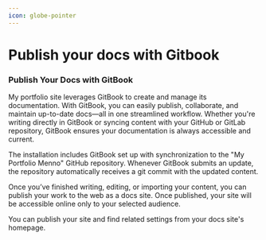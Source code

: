 ```yaml
---
icon: globe-pointer
---
```


# Publish your docs with Gitbook

### **Publish Your Docs with GitBook**

My portfolio site leverages GitBook to create and manage its documentation. With GitBook, you can easily publish, collaborate, and maintain up-to-date docs—all in one streamlined workflow. Whether you're writing directly in GitBook or syncing content with your GitHub or GitLab repository, GitBook ensures your documentation is always accessible and current.

The installation includes GitBook set up with synchronization to the "My Portfolio Menno" GitHub repository. Whenever GitBook submits an update, the repository automatically receives a git commit with the updated content.

Once you’ve finished writing, editing, or importing your content, you can publish your work to the web as a docs site. Once published, your site will be accessible online only to your selected audience.

You can publish your site and find related settings from your docs site's homepage.

<figure><img src="https://gitbookio.github.io/onboarding-template-images/publish-hero.png" alt=""><figcaption></figcaption></figure>

